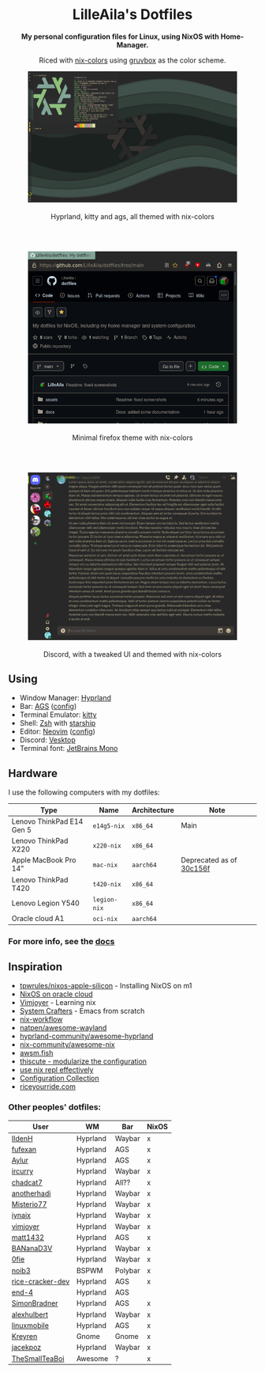 <div align="center">

# LilleAila's Dotfiles
**My personal configuration files for Linux, using NixOS with Home-Manager.**

Riced with [nix-colors](https://github.com/Misterio77/nix-colors) using [gruvbox](https://github.com/morhetz/gruvbox) as the color scheme.

</div>

<div align="center">

<figure>
    <img src="assets/desktop.png" alt="Desktop screenshot"/>
    <figcaption><br>Hyprland, kitty and ags, all themed with nix-colors</figcaption>
</figure>
<br><br>
<figure>
    <img src="assets/firefox.png" alt="Firefox screenshot"/>
    <figcaption><br>Minimal firefox theme with nix-colors</figcaption>
</figure>
<br><br>
<figure>
    <img src="assets/discord.png" alt="Discord screenshot"/>
    <figcaption><br>Discord, with a tweaked UI and themed with nix-colors</figcaption>
</figure>

</div>

## Using
- Window Manager: [Hyprland](https://hyprland.org)
- Bar: [AGS](https://aylur.github.io/ags-docs/) ([config](https://github.com/LilleAila/ags-config))
- Terminal Emulator: [kitty](https://sw.kovidgoyal.net/kitty)
- Shell: [Zsh](https://www.zsh.org/) with [starship](https://starship.rs/)
- Editor: [Neovim](https://neovim.io) ([config](https://github.com/LilleAila/nvim-nix))
- Discord: [Vesktop](https://github.com/Vencord/Vesktop)
- Terminal font: [JetBrains Mono](https://www.jetbrains.com/lp/mono/)

## Hardware
I use the following computers with my dotfiles:

| Type                      | Name         | Architecture | Note                        |
| ------------------------- | ------------ | ------------ | --------------------------- |
| Lenovo ThinkPad E14 Gen 5 | `e14g5-nix`  | `x86_64`     | Main                        |
| Lenovo ThinkPad X220      | `x220-nix`   | `x86_64`     |                             |
| Apple MacBook Pro 14"     | `mac-nix`    | `aarch64`    | Deprecated as of [30c156f](https://github.com/LilleAila/dotfiles/commit/30c156fd9a3cf98db7e0f58d10df9b841800ca54) |
| Lenovo ThinkPad T420      | `t420-nix`   | `x86_64`     |                             |
| Lenovo Legion Y540        | `legion-nix` | `x86_64`     |                             |
| Oracle cloud A1           | `oci-nix`    | `aarch64`    |                             |

### For more info, see the [docs](/docs/main.md)

## Inspiration
- [tpwrules/nixos-apple-silicon](https://github.com/tpwrules/nixos-apple-silicon/tree/main) - Installing NixOS on m1
- [NixOS on oracle cloud](https://blog.korfuri.fr/posts/2022/08/nixos-on-an-oracle-free-tier-ampere-machine/)
- [Vimjoyer](https://www.youtube.com/@vimjoyer/featured) - Learning nix
- [System Crafters](https://www.youtube.com/watch?v=74zOY-vgkyw&list=PLEoMzSkcN8oPH1au7H6B7bBJ4ZO7BXjSZ) - Emacs from scratch
- [nix-workflow](https://ayats.org/blog/nix-workflow/)
- [natpen/awesome-wayland](https://github.com/natpen/awesome-wayland)
- [hyprland-community/awesome-hyprland](https://github.com/hyprland-community/awesome-hyprland)
- [nix-community/awesome-nix](https://github.com/nix-community/awesome-nix)
- [awsm.fish](https://github.com/jorgebucaran/awsm.fish)
- [thiscute - modularize the configuration](https://nixos-and-flakes.thiscute.world/nixos-with-flakes/modularize-the-configuration)
- [use nix repl effectively](https://aldoborrero.com/posts/2022/12/02/learn-how-to-use-the-nix-repl-effectively/)
- [Configuration Collection](https://nixos.wiki/wiki/Configuration_Collection)
- [riceyourride.com](https://riceyourride.com/best/1)

### Other peoples' dotfiles:
| User | WM | Bar | NixOS |
| ---- | -- | --- | ----- |
| [IldenH](https://github.com/IldenH/dotfiles) | Hyprland | Waybar | x |
| [fufexan](https://github.com/fufexan/dotfiles) | Hyprland | AGS | x |
| [Aylur](https://github.com/Aylur/dotfiles)| Hyprland | AGS | x |
| [ircurry](https://github.com/ircurry/cfg) | Hyprland | Waybar | x |
| [chadcat7](https://github.com/chadcat7/crystal) | Hyprland | All?? | x |
| [anotherhadi](https://github.com/anotherhadi/nixy) | Hyprland | Waybar | x |
| [Misterio77](https://github.com/Misterio77/nix-config) | Hyprland | Waybar | x |
| [iynaix](https://github.com/iynaix/dotfiles) | Hyprland | Waybar | x |
| [vimjoyer](https://github.com/vimjoyer/nixconf) | Hyprland | Waybar | x |
| [matt1432](https://git.nelim.org/matt1432/nixos-configs) | Hyprland | AGS | x |
| [BANanaD3V](https://github.com/BANanaD3V/nixos-config) | Hyprland | Waybar | x |
| [0fie](https://github.com/0fie/maika) | Hyprland | Waybar | x |
| [noib3](https://github.com/noib3/dotfiles) | BSPWM | Polybar | x |
| [rice-cracker-dev](https://github.com/rice-cracker-dev/nixos-config) | Hyprland | AGS | x |
| [end-4](https://github.com/end-4/dots-hyprland) | Hyprland | AGS |  |
| [SimonBradner](https://github.com/SimonBrandner/dotfiles) | Hyprland | AGS | x |
| [alexhulbert](https://github.com/alexhulbert/seaglass) | Hyprland | Waybar | x |
| [linuxmobile](https://github.com/linuxmobile/kaku) | Hyprland | AGS | x |
| [Kreyren](https://github.com/Kreyren/nixos-config) | Gnome | Gnome | x |
| [jacekpoz](https://git.jacekpoz.pl/jacekpoz/niksos) | Hyprland | Waybar | x |
| [TheSmallTeaBoi](https://github.com/TheSmallTeaBoi/frogix/tree/main) | Awesome | ? | x |
